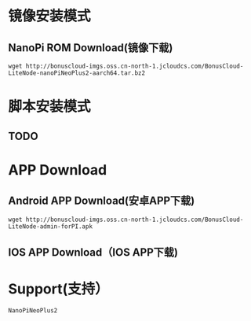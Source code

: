 # 镜像安装模式
## NanoPi ROM Download(镜像下载)
```
wget http://bonuscloud-imgs.oss.cn-north-1.jcloudcs.com/BonusCloud-LiteNode-nanoPiNeoPlus2-aarch64.tar.bz2
```
# 脚本安装模式
## TODO
# APP Download
## Android APP Download(安卓APP下载)
```
wget http://bonuscloud-imgs.oss.cn-north-1.jcloudcs.com/BonusCloud-LiteNode-admin-forPI.apk
```
## IOS APP Download（IOS APP下载)

# Support(支持）
```
NanoPiNeoPlus2
```
